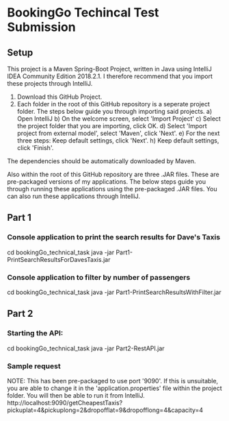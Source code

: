 #  BookingGo Techincal Test Submission

## Setup
This project is a Maven Spring-Boot Project, written in Java using IntelliJ IDEA Community Edition 2018.2.1. I therefore recommend that you import these projects through IntelliJ.
1) Download this GitHub Project.
2) Each folder in the root of this GitHub repository is a seperate project folder. The steps below guide you through importing said projects.
  a) Open IntelliJ
  b) On the welcome screen, select  'Import Project'
  c) Select the project folder that you are importing, click OK. 
  d) Select 'Import project from external model', select 'Maven', click 'Next'.
  e) For the next three steps: Keep default settings, click 'Next'.
  h) Keep default settings, click 'Finish'.

The dependencies should be automatically downloaded by Maven. 

Also within the root of this GitHub repository are three .JAR files. These are pre-packaged versions of my applications. The below steps guide you through running these applications using the pre-packaged .JAR files.
You can also run these applications through IntelliJ. 

## Part 1

### Console application to print the search results for Dave's Taxis
cd bookingGo_technical_task
java -jar Part1-PrintSearchResultsForDavesTaxis.jar

### Console application to filter by number of passengers
cd bookingGo_technical_task
java -jar Part1-PrintSearchResultsWithFilter.jar

## Part 2
### Starting the API:
cd bookingGo_technical_task 
java -jar Part2-RestAPI.jar

### Sample request
NOTE: This has been pre-packaged to use port '9090'. If this is unsuitable, you are able to change it in the 'application.properties' file within the project folder. You will then be able to run it from IntelliJ.
http://localhost:9090/getCheapestTaxis?pickuplat=4&pickuplong=2&dropofflat=9&dropofflong=4&capacity=4

